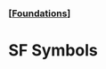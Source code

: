 ### [[Foundations](./translated-human-interface-guidelines-markdown/foundations.md)]  
  
# **SF Symbols**  

